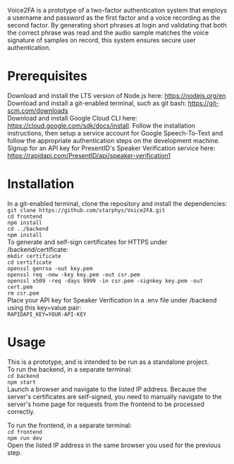 Voice2FA is a prototype of a two-factor authentication system that employs a username and password as the first factor and a voice recording as the second factor. By generating short phrases at login and validating that both the correct phrase was read and the audio sample matches the voice signature of samples on record, this system ensures secure user authentication.

# Prerequisites
Download and install the LTS version of Node.js here: https://nodejs.org/en  
Download and install a git-enabled terminal, such as git bash: https://git-scm.com/downloads  
Download and install Google Cloud CLI here: https://cloud.google.com/sdk/docs/install. Follow the installation instructions, then setup a service account for Google Speech-To-Text and follow the appropriate authentication steps on the development machine.  
Signup for an API key for PresentID's Speaker Verification service here: https://rapidapi.com/PresentID/api/speaker-verification1  

# Installation
In a git-enabled terminal, clone the repository and install the dependencies:  
`git clone https://github.com/starphys/Voice2FA.git`  
`cd frontend`  
`npm install`  
`cd ../backend`  
`npm install`  
To generate and self-sign certificates for HTTPS under /backend/certificate:  
`mkdir certificate`  
`cd certificate`  
`openssl genrsa -out key.pem`  
`openssl req -new -key key.pem -out csr.pem`  
`openssl x509 -req -days 9999 -in csr.pem -signkey key.pem -out cert.pem`  
`rm csr.pem`  
Place your API key for Speaker Verification in a .env file under /backend using this key=value pair:  
`RAPIDAPI_KEY=YOUR-API-KEY`


# Usage
This is a prototype, and is intended to be run as a standalone project.  
To run the backend, in a separate terminal:  
`cd backend`  
`npm start`  
Launch a browser and navigate to the listed IP address. Because the server's certificates are self-signed, you need to manually navigate to the server's home page for requests from the frontend to be processed correctly.   

To run the frontend, in a separate terminal:  
`cd frontend`  
`npm run dev`  
Open the listed IP address in the same browser you used for the previous step.
